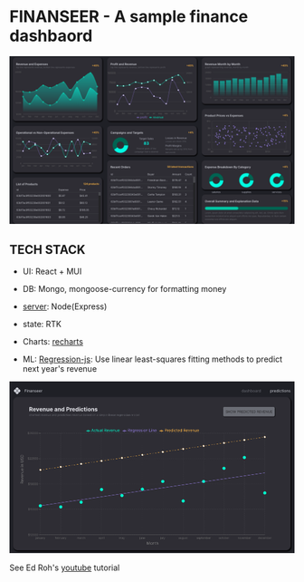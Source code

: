 # FINANSEER - A sample finance dashbaord

![Finanseer dashboard](public/screenshots/finanseer-dashboard.png)

## TECH STACK
- UI: React + MUI
- DB: Mongo, mongoose-currency for formatting money
- [server](): Node(Express)
- state: RTK
- Charts: [recharts]( https://recharts.org/en-US/)

- ML: [Regression-js](https://github.com/Tom-Alexander/regression-js): Use linear least-squares fitting methods to predict next year's revenue

<!-- [See live ] -->

![Finanseer predictions](public/screenshots/finanseer-regression.png)

See Ed Roh's [youtube](https://www.youtube.com/watch?v=uoJ0Tv-BFcQ) tutorial